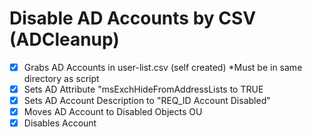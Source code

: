 # Disable AD Accounts by CSV (ADCleanup)
- [x] Grabs AD Accounts in user-list.csv (self created) *Must be in same directory as script
- [x] Sets AD Attribute "msExchHideFromAddressLists to TRUE
- [x] Sets AD Account Description to "REQ_ID Account Disabled"
- [x] Moves AD Account to Disabled Objects OU
- [x] Disables Account
